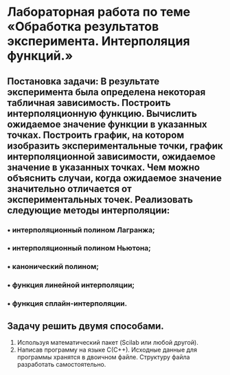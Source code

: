 # Лабораторная работа по теме «Обработка результатов эксперимента. Интерполяция функций.»
## Постановка задачи: В результате эксперимента была определена некоторая табличная зависимость. Построить интерполяционную функцию. Вычислить ожидаемое значение функции в указанных точках. Построить график, на котором изобразить экспериментальные точки, график интерполяционной зависимости, ожидаемое значение в указанных точках. Чем можно объяснить случаи, когда ожидаемое значение значительно отличается от экспериментальных точек. Реализовать следующие методы интерполяции:
### • интерполяционный полином Лагранжа;
### • интерполяционный полином Ньютона;
### • канонический полином;
### • функция линейной интерполяции;
### • функция сплайн-интерполяции.
## Задачу решить двумя способами.
1. Используя математический пакет (Scilab или любой другой).
2. Написав программу на языке С(С++). Исходные данные для программы хранятся в двоичном файле. Структуру файла разработать самостоятельно.
